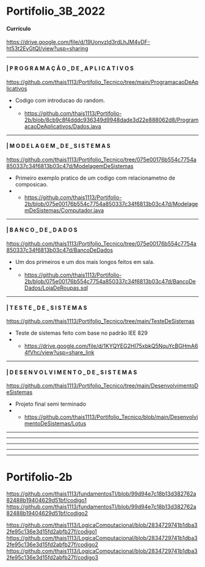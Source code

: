 # Portifolio_3B_2022
#### Currículo
https://drive.google.com/file/d/19UonvzId3rdLhJM4vDF-ht53t2EvGtQI/view?usp=sharing

---------------------
#### | P R O G R A M A Ç Ã O _ D E _ A P L I C A T I V O S
https://github.com/thais1113/Portifolio_Tecnico/tree/main/ProgramacaoDeAplicativos

* Codigo com introducao do random.
* - https://github.com/thais1113/Portifolio-2b/blob/8cb9c8f4dddc936349d9948dade3d22e888062d8/ProgramacaoDeAplicativos/Dados.java

---------------------
#### | M O D E L A G E M _ D E _ S I S T E M A S
https://github.com/thais1113/Portifolio_Tecnico/tree/075e00176b554c7754a850337c34f6813b03c47d/ModelagemDeSistemas

* Primeiro exemplo pratico de um codigo com relacionametno de composicao.
* - https://github.com/thais1113/Portifolio-2b/blob/075e00176b554c7754a850337c34f6813b03c47d/ModelagemDeSistemas/Computador.java
--------------------
#### | B A N C O _ D E _ D A D O S
https://github.com/thais1113/Portifolio_Tecnico/tree/075e00176b554c7754a850337c34f6813b03c47d/BancoDeDados

*  Um dos primeiros e um dos mais longos feitos em sala. 
* - https://github.com/thais1113/Portifolio-2b/blob/075e00176b554c7754a850337c34f6813b03c47d/BancoDeDados/LojaDeRoupas.sql
--------------------
#### | T E S T E _ D E _ S I S T E M A S
https://github.com/thais1113/Portifolio_Tecnico/tree/main/TesteDeSistemas

*  Teste de sistemas feito com base no padrão IEE 829
* - https://drive.google.com/file/d/1KYQYEG2HI75xbkQ5NquYcBGHmA64fVhc/view?usp=share_link
--------------------
#### | D E S E N V O L V I M E N T O _ D E _ S I S T E M A S
https://github.com/thais1113/Portifolio_Tecnico/tree/main/DesenvolvimentoDeSistemas

*  Projeto final semi terminado
* - https://github.com/thais1113/Portifolio_Tecnico/blob/main/DesenvolvimentoDeSistemas/Lotus
--------------------


--------------------
--------------------
--------------------
--------------------
# Portifolio-2b
https://github.com/thais1113/fundamentosTI/blob/99d94e7c18b13d382762a82488b19404629d51bf/codigo1
https://github.com/thais1113/fundamentosTI/blob/99d94e7c18b13d382762a82488b19404629d51bf/codigo2

https://github.com/thais1113/LogicaComputacional/blob/2834729741b1dba32fe95c136e3d15fd2abfb27f/codigo1
https://github.com/thais1113/LogicaComputacional/blob/2834729741b1dba32fe95c136e3d15fd2abfb27f/codigo2
https://github.com/thais1113/LogicaComputacional/blob/2834729741b1dba32fe95c136e3d15fd2abfb27f/codigo3
